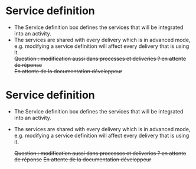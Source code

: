 <!--
created_at: '2012-03-29 16:07:22'
updated_at: '2013-03-13 14:29:49'
authors:
    - 'Jérôme Bogaerts'
tags:
    - 'Process Authoring'
-->

Service definition
==================

-   The Service definition box defines the services that will be integrated into an activity.
-   The services are shared with every delivery which is in advanced mode, e.g. modifying a service definition will affect every delivery that is using it.\
    ~~Question : modification aussi dans processes et deliveries ? en attente de réponse~~\
    ~~En attente de la documentation développeur~~

Service definition
==================

-   The Service definition box defines the services that will be integrated into an activity.
-   The services are shared with every delivery which is in advanced mode, e.g. modifying a service definition will affect every delivery that is using it.<br/>

    ~~Question : modification aussi dans processes et deliveries ? en attente de réponse~~
    ~~En attente de la documentation développeur~~


